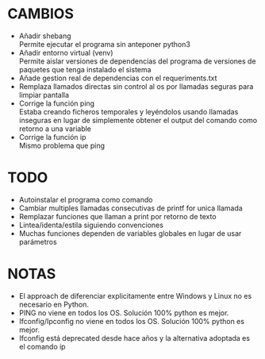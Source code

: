 # CAMBIOS
- Añadir shebang  
Permite ejecutar el programa sin anteponer python3
- Añadir entorno virtual (venv)  
Permite aislar versiones de dependencias del programa de versiones de paquetes que tenga instalado el sistema
- Añade gestion real de dependencias con el requeriments.txt
- Remplaza llamados directas sin control al os por llamadas seguras para limpiar pantalla 
- Corrige la función ping  
Estaba creando ficheros temporales y leyéndolos usando llamadas inseguras en lugar de simplemente obtener el output del comando como retorno a una variable
- Corrige la función ip  
Mismo problema que ping
	
# TODO
- Autoinstalar el programa como comando
- Cambiar multiples llamadas consecutivas de printf for unica llamada
- Remplazar funciones que llaman a print por retorno de texto
- Lintea/identa/estila siguiendo convenciones 
- Muchas funciones dependen de variables globales en lugar de usar parámetros


# NOTAS
- El approach de diferenciar explicitamente entre Windows y Linux no es necesario en Python.
- PING no viene en todos los OS. Solución 100% python es mejor.
- Ifconfig/Ipconfig no viene en todos los OS. Solución 100% python es mejor.
- Ifconfig está deprecated desde hace años y la alternativa adoptada es el comando ip 
